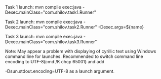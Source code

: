 
Task 1 launch: mvn compile exec:java -Dexec.mainClass="com.shilov.task1.Runner"

Task 2 launch: mvn compile exec:java -Dexec.mainClass="com.shilov.task2.Runner" -Dexec.args=${name}

Task 3 launch: mvn compile exec:java -Dexec.mainClass="com.shilov.task3.Runner"
 
Note: May appear a problem with displaying of сyrillic text using Windows command line for launches.
Recommended to switch command line encoding to UTF-8(cmd /K chcp 65001) and add 

-Dsun.stdout.encoding=UTF-8 as a launch argument. 
